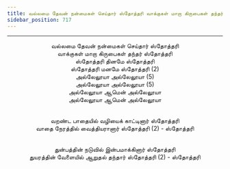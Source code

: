 ```yaml
---
title: வல்லமை தேவன் நன்மைகள் செய்தார் ஸ்தோத்தரி வாக்குகள் மாறா கிருபைகள் தந்தர் ஸ்தோத்தரி
sidebar_position: 717
---
```


---
<center>
வல்லமை தேவன் நன்மைகள் செய்தார் ஸ்தோத்தரி<br/>
வாக்குகள் மாறா கிருபைகள் தந்தர் ஸ்தோத்தரி<br/>
ஸ்தோத்தரி தினமே ஸ்தோத்தரி<br/>
ஸ்தோத்தரி மனமே ஸ்தோத்தரி (2)<br/>
அல்லேலூயா அல்லேலூயா (5)<br/>
அல்லேலூயா அல்லேலூயா (5)<br/>
அல்லேலூயா ஆமென் அல்லேலூயா<br/>
அல்லேலூயா ஆமென் அல்லேலூயா<br/><br/>

வறண்ட பாதையில் வழியைக் காட்டினார் ஸ்தோத்தரி<br/>
வாதை நேரத்தில் வைத்தியரானார் ஸ்தோத்தரி (2)           - ஸ்தோத்தரி<br/><br/>

துன்பத்தின் நடுவில் இன்பமாக்கினார் ஸ்தோத்தரி<br/>
துயரத்தின் வேளையில் ஆறுதல் தந்தார் ஸ்தோத்தரி (2)    - ஸ்தோத்தரி
</center>